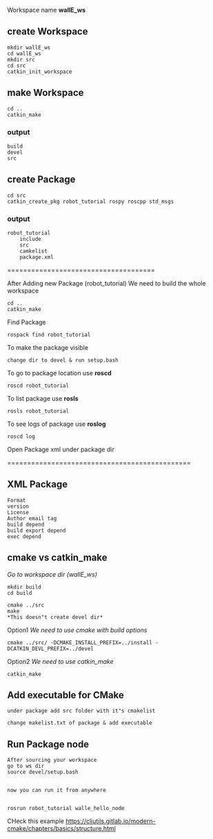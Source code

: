  Workspace name  **wallE_ws**


## create Workspace
    mkdir wallE_ws
    cd wallE_ws
    mkdir src
    cd src
    catkin_init_workspace


## make Workspace
    cd ..
    catkin_make

### output
    build
    devel
    src


## create Package  
    cd src
    catkin_create_pkg robot_tutorial rospy roscpp std_msgs

### output
    robot_tutorial
        include
        src
        camkelist
        package.xml

=====================================

After Adding new Package (robot_tutorial)
We need to build the whole workspace


    cd ..
    catkin_make


Find Package
    
    rospack find robot_tutorial

To make the package visible
    
    change dir to devel & run setup.bash


To go to package location use **roscd**
    
    roscd robot_tutorial

To list package use **rosls**
    
    rosls robot_tutorial

To see logs of package use **roslog**
    
    roscd log

Open Package xml under package dir

==============================================

## XML Package
    Format
    version
    License
    Author email tag
    build depend
    build export depend
    exec depend



## cmake vs catkin_make

*Go to workspace dir (wallE_ws)*
    
    mkdir build
    cd build
    
    cmake ../src
    make   
    *This doesn"t create devel dir*

Option1 *We need to use cmake with build options*  
    
    cmake ../src/ -DCMAKE_INSTALL_PREFIX=../install -DCATKIN_DEVL_PREFIX=../devel

Option2 *We need to use catkin_make* 
    
    catkin_make



## Add executable for CMake

    under package add src folder with it"s cmakelist

    change makelist.txt of package & add executable

## Run Package node 
    After sourcing your workspace
    go to ws dir
    source devel/setup.bash


    now you can run it from anywhere    


    rosrun robot_tutorial walle_hello_node


CHeck this example
    https://cliutils.gitlab.io/modern-cmake/chapters/basics/structure.html
